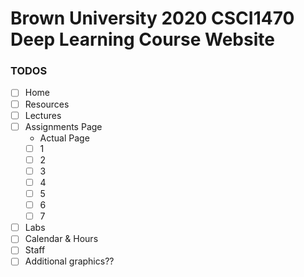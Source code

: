 # Brown University 2020 CSCI1470 Deep Learning Course Website


### TODOS

- [ ] Home
- [ ] Resources
- [ ] Lectures
- [ ] Assignments Page
   *  Actual Page
   *  [ ] 1
   *  [ ] 2
   *  [ ] 3
   *  [ ] 4
   *  [ ] 5
   *  [ ] 6
   *  [ ] 7
- [ ] Labs
- [ ] Calendar & Hours
- [ ] Staff
- [ ] Additional graphics?? 
